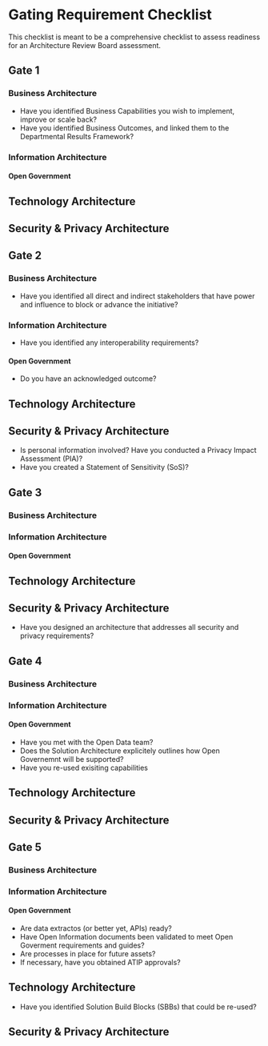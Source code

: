 # Gating Requirement Checklist 

This checklist is meant to be a comprehensive checklist to assess readiness for an Architecture Review Board assessment.

## Gate 1

### Business Architecture 

* Have you identified Business Capabilities you wish to implement, improve or scale back? 
* Have you identified Business Outcomes, and linked them to the Departmental Results Framework? 

### Information Architecture

#### Open Government 

## Technology Architecture

## Security & Privacy Architecture

## Gate 2 

### Business Architecture 

* Have you identified all direct and indirect stakeholders that have power and influence to block or advance the initiative? 

### Information Architecture

* Have you identified any interoperability requirements? 

#### Open Government 

* Do you have an acknowledged outcome? 

## Technology Architecture

## Security & Privacy Architecture

* Is personal information involved? Have you conducted a Privacy Impact Assessment (PIA)?
* Have you created a Statement of Sensitivity (SoS)?

## Gate 3 

### Business Architecture 

### Information Architecture

#### Open Government 

## Technology Architecture

## Security & Privacy Architecture

* Have you designed an architecture that addresses all security and privacy requirements? 

## Gate 4 

### Business Architecture 

### Information Architecture

#### Open Government 

* Have you met with the Open Data team?
* Does the Solution Architecture explicitely outlines how Open Governemnt will be supported?
* Have you re-used exisiting capabilities

## Technology Architecture

## Security & Privacy Architecture

## Gate 5

### Business Architecture 

### Information Architecture

#### Open Government 

* Are data extractos (or better yet, APIs) ready?
* Have Open Information documents been validated to meet Open Goverment requirements and guides? 
* Are processes in place for future assets? 
* If necessary, have you obtained ATIP approvals?

## Technology Architecture

* Have you identified Solution Build Blocks (SBBs) that could be re-used?

## Security & Privacy Architecture

